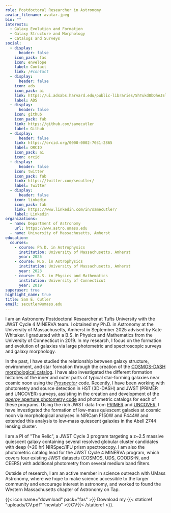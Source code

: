 ```yaml
---
role: Postdoctoral Researcher in Astronomy
avatar_filename: avatar.jpeg
bio: ""
interests:
  - Galaxy Evolution and Formation
  - Galaxy Structure and Morphology
  - Catalogs and Surveys
social:
  - display:
      header: false
    icon_pack: fas
    icon: envelope
    label: Contact
    link: /#contact
  - display:
      header: false
    icon: ads
    icon_pack: ai
    link: https://ui.adsabs.harvard.edu/public-libraries/ShTukd8bQheJElBUSu322A
    label: ADS
  - display:
      header: false
    icon: github
    icon_pack: fab
    link: https://github.com/samecutler
    label: Github
  - display:
      header: false
    link: https://orcid.org/0000-0002-7031-2865
    label: ORCID
    icon_pack: ai
    icon: orcid
  - display:
      header: false
    icon: twitter
    icon_pack: fab
    link: https://twitter.com/secutler/
    label: Twitter
  - display:
      header: false
    icon: linkedin
    icon_pack: fab
    link: https://www.linkedin.com/in/samecutler/
    label: Linkedin
organizations:
  - name: Department of Astronomy
    url: https://www.astro.umass.edu
  - name: University of Massachusetts, Amherst
education:
  courses:
    - course: Ph.D. in Astrophysics
      institution: University of Massachusetts, Amherst
      year: 2025
    - course: M.S. in Astrophysics
      institution: University of Massachusetts, Amherst
      year: 2023
    - course: B.S. in Physics and Mathematics
      institution: University of Connecticut
      year: 2019
superuser: true
highlight_name: true
title: Sam E. Cutler
email: secutler@umass.edu
---
```

I am an Astronomy Postdoctoral Researcher at Tufts University with the JWST Cycle 4 MINERVA team.  I obtained my Ph.D. in Astronomy at the University of Massachusetts, Amherst in September 2025 advised by Kate Whitaker. I graduated with a B.S. in Physics and Mathematics from the University of Connecticut in 2019. In my research, I focus on the formation and evolution of galaxies via large photometric and spectroscopic surveys and galaxy morphology.

In the past, I have studied the relationship between galaxy structure, environment, and star formation through the creation of the [COSMOS-DASH morphological catalog](https://archive.stsci.edu/hlsp/cosmos-dash). I have also investigated the different formation histories of the inner and outer parts of typical star-forming galaxies near cosmic noon using the [*Prospector*](https://prospect.readthedocs.io) code. Recently, I have been working with photometry and source detection in HST (3D-DASH) and JWST (PRIMER and UNCOVER) surveys, assisting in the creation and development of the [*aperpy* aperture photometry code](https://github.com/astrowhit/aperpy) and photometric catalogs for each of these programs. Using the rich JWST data from [PRIMER](https://primer-jwst.github.io) and [UNCOVER](https://jwst-uncover.github.io), I have investigated the formation of low-mass quiescent galaxies at cosmic noon via morphological analyses in NIRCam F150W and F444W and extended this analysis to low-mass quiescent galaxies in the Abell 2744 lensing cluster.

I am a PI of "The Relic", a JWST Cycle 3 program targeting a z~2.5 massive quiescent galaxy containing several resolved globular cluster candidates with deep (>20 hr) NIRSpec/IFU prism spectroscopy. I am also the photometric catalog lead for the JWST Cycle 4 MINERVA program, which covers four existing JWST datasets (COSMOS, UDS, GOODS-N, and CEERS) with additional photometry from several medium band filters.

Outside of research, I am an active member in science outreach with UMass Astronomy, where we hope to make science accessible to the larger community and encourage interest in astronomy, and worked to found the Western Massachusetts chapter of Astronomy on Tap.

{{< icon name="download" pack="fas" >}} Download my {{< staticref "uploads/CV.pdf" "newtab" >}}CV{{< /staticref >}}.
